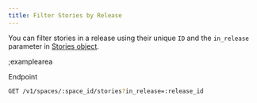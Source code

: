 ```yaml
---
title: Filter Stories by Release
---
```


You can filter stories in a release using their unique `ID` and the `in_release` parameter in [Stories object](https://www.storyblok.com/docs/api/management#core-resources/stories/retrieve-multiple-stories).

;examplearea

Endpoint

```bash
GET /v1/spaces/:space_id/stories?in_release=:release_id
```
